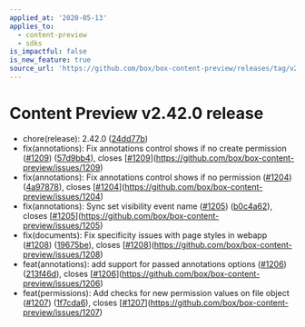 ```yaml
---
applied_at: '2020-05-13'
applies_to:
  - content-preview
  - sdks
is_impactful: false
is_new_feature: true
source_url: 'https://github.com/box/box-content-preview/releases/tag/v2.42.0'
---
```


# Content Preview v2.42.0 release


* chore(release): 2.42.0 ([24dd77b](https://github.com/box/box-content-preview/commit[24dd77b](https://github.com/box/box-content-preview/commit/24dd77b)))
* fix(annotations): Fix annotations control shows if no create permission ([#1209](https://github.com/box/box-content-preview/pull/1209)) ([57d9bb4](https://github.com/box/box-content-preview/commit[57d9bb4](https://github.com/box/box-content-preview/commit/57d9bb4))), closes [[#1209](https://github.com/box/box-content-preview/pull/1209)](https://github.com/box/box-content-preview/issues/1209)
* fix(annotations): Fix annotations control shows if no permission ([#1204](https://github.com/box/box-content-preview/pull/1204)) ([4a97878](https://github.com/box/box-content-preview/commit[4a97878](https://github.com/box/box-content-preview/commit/4a97878))), closes [[#1204](https://github.com/box/box-content-preview/pull/1204)](https://github.com/box/box-content-preview/issues/1204)
* fix(annotations): Sync set visibility event name ([#1205](https://github.com/box/box-content-preview/pull/1205)) ([b0c4a62](https://github.com/box/box-content-preview/commit[b0c4a62](https://github.com/box/box-content-preview/commit/b0c4a62))), closes [[#1205](https://github.com/box/box-content-preview/pull/1205)](https://github.com/box/box-content-preview/issues/1205)
* fix(documents): Fix specificity issues with page styles in webapp ([#1208](https://github.com/box/box-content-preview/pull/1208)) ([19675be](https://github.com/box/box-content-preview/commit[19675be](https://github.com/box/box-content-preview/commit/19675be))), closes [[#1208](https://github.com/box/box-content-preview/pull/1208)](https://github.com/box/box-content-preview/issues/1208)
* feat(annotations): add support for passed annotations options ([#1206](https://github.com/box/box-content-preview/pull/1206)) ([213f46d](https://github.com/box/box-content-preview/commit[213f46d](https://github.com/box/box-content-preview/commit/213f46d))), closes [[#1206](https://github.com/box/box-content-preview/pull/1206)](https://github.com/box/box-content-preview/issues/1206)
* feat(permissions): Add checks for new permission values on file object ([#1207](https://github.com/box/box-content-preview/pull/1207)) ([1f7cda6](https://github.com/box/box-content-preview/commit[1f7cda6](https://github.com/box/box-content-preview/commit/1f7cda6))), closes [[#1207](https://github.com/box/box-content-preview/pull/1207)](https://github.com/box/box-content-preview/issues/1207)



